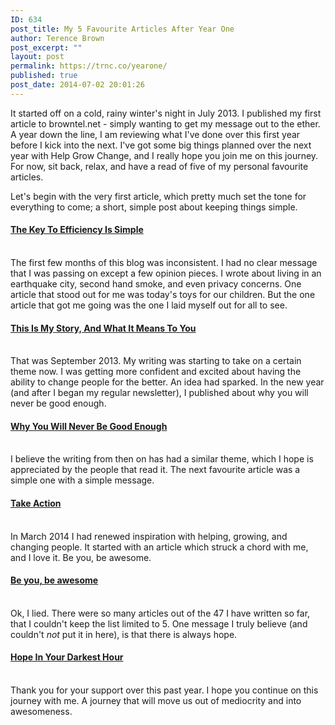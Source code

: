 ```yaml
---
ID: 634
post_title: My 5 Favourite Articles After Year One
author: Terence Brown
post_excerpt: ""
layout: post
permalink: https://trnc.co/yearone/
published: true
post_date: 2014-07-02 20:01:26
---
```

It started off on a cold, rainy winter's night in July 2013. I published my first article to browntel.net - simply wanting to get my message out to the ether. A year down the line, I am reviewing what I've done over this first year before I kick into the next. I've got some big things planned over the next year with Help Grow Change, and I really hope you join me on this journey. For now, sit back, relax, and have a read of five of my personal favourite articles.

Let's begin with the very first article, which pretty much set the tone for everything to come; a short, simple post about keeping things simple.

<h4><a href="http://helpgrowchange.com/the-key-to-efficiency-is-simple/">The Key To Efficiency Is Simple</a></h4>

 <br />
The first few months of this blog was inconsistent. I had no clear message that I was passing on except a few opinion pieces. I wrote about living in an earthquake city, second hand smoke, and even privacy concerns. One article that stood out for me was today's toys for our children. But the one article that got me going was the one I laid myself out for all to see.

<h4><a href="http://helpgrowchange.com/this-is-my-story-and-what-it-means-to-you/">This Is My Story, And What It Means To You</a></h4>

 <br />
That was September 2013. My writing was starting to take on a certain theme now. I was getting more confident and excited about having the ability to change people for the better. An idea had sparked. In the new year (and after I began my regular newsletter), I published about why you will never be good enough.

<h4><a href="http://helpgrowchange.com/imperfect/">Why You Will Never Be Good Enough</a></h4>

 <br />
I believe the writing from then on has had a similar theme, which I hope is appreciated by the people that read it. The next favourite article was a simple one with a simple message.

<h4><a href="http://helpgrowchange.com/action/">Take Action</a></h4>

 <br />
In March 2014 I had renewed inspiration with helping, growing, and changing people. It started with an article which struck a chord with me, and I love it. Be you, be awesome.

<h4><a href="http://helpgrowchange.com/fake/">Be you, be awesome</a></h4>

 <br />
Ok, I lied. There were so many articles out of the 47 I have written so far, that I couldn't keep the list limited to 5. One message I truly believe (and couldn't <em>not</em> put it in here), is that there is always hope.

<h4><a href="http://helpgrowchange.com/hope/">Hope In Your Darkest Hour</a></h4>

 <br />
Thank you for your support over this past year. I hope you continue on this journey with me. A journey that will move us out of mediocrity and into awesomeness.